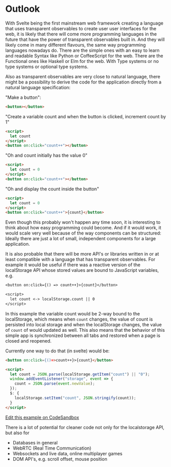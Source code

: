 # Outlook

With Svelte being the first mainstream web framework creating a language that uses transparent observables to create user user interfaces for the web, it is likely that there will come more programming languages in the future that have the power of transparent observables built in. And they will likely come in many different flavours, the same way programming languages nowadays do. There are the simple ones with an easy to learn and readable Syntax like Python or CoffeeScript for the web. There are the Functional ones like Haskell or Elm for the web. With Type systems or no type systems or optional type systems.

Also as transparent observables are very close to natural language, there might be a possibility to derive the code for the application directly from a natural language specification:

"Make a button":

```html
<button></button>
```

"Create a variable count and when the button is clicked, increment count by 1"

```html
<script>
  let count
</script>
<button on:click="count++"></button>
```

"Oh and count initially has the value 0"

```html
<script>
  let count = 0
</script>
<button on:click="count++"></button>
```

"Oh and display the count inside the button"

```html
<script>
  let count = 0
</script>
<button on:click="count++">{count}</button>
```

Even though this probably won't happen any time soon, it is interesting to think about how easy programming could become. And if it would work, it would scale very well because of the way components can be structured: Ideally there are just a lot of small, independent components for a large application.

It is also probable that there will be more API's or libraries written in or at least compatible with a language that has transparent observables. For example it would be useful if there was a reactive version of the localStorage API whose stored values are bound to JavaScript variables, e.g.

```txt
<button on:click={() => count++}>{count}</button>

<script>
  let count <-> localStorage.count || 0
</script>
```

In this example the variable count would be 2-way bound to the localStorage, which means when `count` changes, the value of count is persisted into local storage and when the localStorage changes, the value of `count` of would updated as well. This also means that the behavior of this simple app is synchronized between all tabs and restored when a page is closed and reopened.

Currently one way to do that (in svelte) would be:

```html
<button on:click={()=>count++}>{count}</button>

<script>
  let count = JSON.parse(localStorage.getItem("count") || "0");
  window.addEventListener("storage", event => {
    count = JSON.parse(event.newValue);
  });
  $: {
    localStorage.setItem("count", JSON.stringify(count));
  }
</script>
```

[Edit this example on CodeSandbox](https://codesandbox.io/s/01m73oqrrv)

There is a lot of potential for cleaner code not only for the localstorage API, but also for

- Databases in general
- WebRTC (Real Time Communication)
- Websockets and live data, online multiplayer games
- DOM API's, e.g. scroll offset, mouse position
